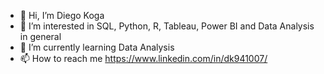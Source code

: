 - 👋 Hi, I’m Diego Koga
- 👀 I’m interested in SQL, Python, R, Tableau, Power BI and Data Analysis in general
- 🌱 I’m currently learning Data Analysis
- 📫 How to reach me https://www.linkedin.com/in/dk941007/

<!---
941007/941007 is a ✨ special ✨ repository because its `README.md` (this file) appears on your GitHub profile.
You can click the Preview link to take a look at your changes.
--->
